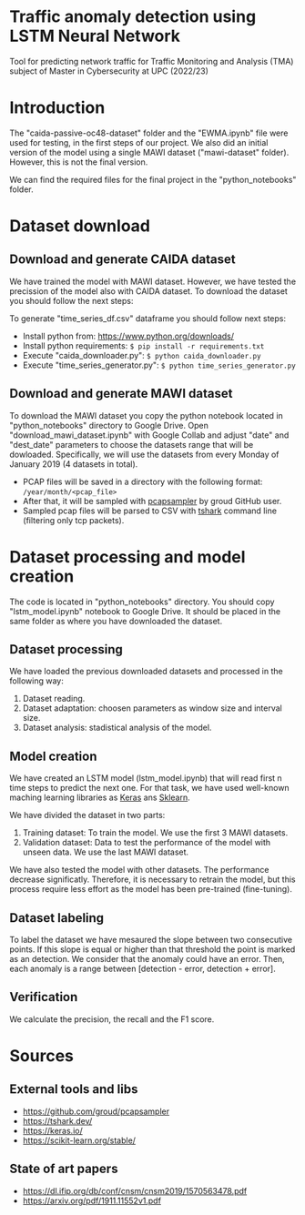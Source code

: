 # Traffic anomaly detection using LSTM Neural Network
Tool for predicting network traffic for Traffic Monitoring and Analysis (TMA) subject of Master in Cybersecurity at UPC (2022/23)


# Introduction
The "caida-passive-oc48-dataset" folder and the "EWMA.ipynb" file were used for testing, in the first steps of our project. We also did an initial version of the model using a single MAWI dataset ("mawi-dataset" folder). However, this is not the final version.

We can find the required files for the final project in the "python_notebooks" folder.

# Dataset download

## Download and generate CAIDA dataset
We have trained the model with MAWI dataset. However, we have tested the precission of the model also with CAIDA dataset. To download the dataset you should follow the next steps:

To generate "time_series_df.csv" dataframe you should follow next steps:
- Install python from: https://www.python.org/downloads/
- Install python requirements: `$ pip install -r requirements.txt`
- Execute "caida_downloader.py": `$ python caida_downloader.py`
- Execute "time_series_generator.py": `$ python time_series_generator.py`

## Download and generate MAWI dataset
To download the MAWI dataset you copy the python notebook located in "python_notebooks" directory to Google Drive. Open "download_mawi_dataset.ipynb" with Google Collab and adjust "date" and "dest_date" parameters to choose the datasets range that will be dowloaded. Specifically, we will use the datasets from every Monday of January 2019 (4 datasets in total).

- PCAP files will be saved in a directory with the following format: ```/year/month/<pcap_file>```
- After that, it will be sampled with [pcapsampler](https://github.com/groud/pcapsampler) by groud GitHub user.
- Sampled pcap files will be parsed to CSV with [tshark](https://tshark.dev/) command line (filtering only tcp packets).

# Dataset processing and model creation
The code is located in "python_notebooks" directory. You should copy "lstm_model.ipynb" notebook to Google Drive. It should be placed in the same folder as where you have downloaded the dataset.

## Dataset processing
We have loaded the previous downloaded datasets and processed in the following way:
1. Dataset reading.
2. Dataset adaptation: choosen parameters as window size and interval size.
3. Dataset analysis: stadistical analysis of the model.

## Model creation
We have created an LSTM model (lstm_model.ipynb) that will read first n time steps to predict the next one. For that task, we have used well-known maching learning libraries as [Keras](https://keras.io/) ans [Sklearn](https://scikit-learn.org/stable/).

We have divided the dataset in two parts:
1. Training dataset: To train the model. We use the first 3 MAWI datasets.
2. Validation dataset: Data to test the performance of the model with unseen data. We use the last MAWI dataset.

We have also tested the model with other datasets. The performance decrease significatly. Therefore, it is necessary to retrain the model, but this process require less effort as the model has been pre-trained (fine-tuning).

## Dataset labeling
To label the dataset we have mesaured the slope between two consecutive points. If this slope is equal or higher than that threshold the point is marked as an detection. We consider that the anomaly could have an error. Then, each anomaly is a range between [detection - error, detection + error].

## Verification
We calculate the precision, the recall and the F1 score.

# Sources

## External tools and libs
- https://github.com/groud/pcapsampler
- https://tshark.dev/
- https://keras.io/
- https://scikit-learn.org/stable/

## State of art papers
- https://dl.ifip.org/db/conf/cnsm/cnsm2019/1570563478.pdf
- https://arxiv.org/pdf/1911.11552v1.pdf
